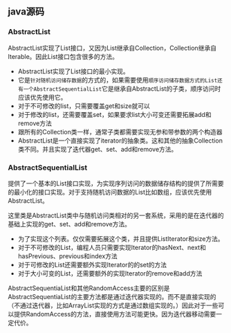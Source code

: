 ## java源码
### AbstractList
AbstractList实现了List接口，又因为List继承自Collection，Collection继承自Iterable。因此List接口包含很多的方法。
* AbstractList实现了List接口的最小实现。 
* 它是`针对随机访问储存数据`的方式的，如果需要使用`顺序访问储存数据方式的List还有一个AbstractSequentialList`它是继承自AbstractList的子类，顺序访问时应该优先使用它。
* 对于不可修改的list，只需要覆盖get和size就可以
* 对于修改的list，还需要覆盖set，如果要求list大小可变还需要拓展add和remove方法
* 跟所有的Collection类一样，通常子类都需要实现无参和带参数的两个构造器
* AbstractList是一个直接实现了iterator的抽象类。这和其他的抽象Collection类不同。并且实现了迭代器get、set、add和remove方法。

### AbstractSequentialList
提供了一个基本的List接口实现，为实现序列访问的数据储存结构的提供了所需要的最小化的接口实现。对于支持随机访问数据的List比如数组，应该优先使用AbstractList。

这里类是AbstractList类中与随机访问类相对的另一套系统，采用的是在迭代器的基础上实现的get、set、add和remove方法。

* 为了实现这个列表。仅仅需要拓展这个类，并且提供ListIterator和size方法。 
* 对于不可修改的List，编程人员只需要实现Iterator的hasNext、next和hasPrevious、previous和index方法 
* 对于可修改的List还需要额外实现Iterator的的set的方法 
* 对于大小可变的List，还需要额外的实现Iterator的remove和add方法

AbstractSequentiaList和其他RandomAccess主要的区别是AbstractSequentiaList的主要方法都是通过迭代器实现的。而不是直接实现的（不通过迭代器，比如ArrayList实现的方式是通过数组实现的。）因此对于一些可以提供RandomAccess的方法，直接使用方法可能更快。因为迭代器移动需要一定代价。
